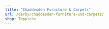 ```yaml
---
title: "Chaddesden Furniture & Carpets"
url: /derby/chaddesden-furniture-und-carpets/
shop: Teppiche
---
```

